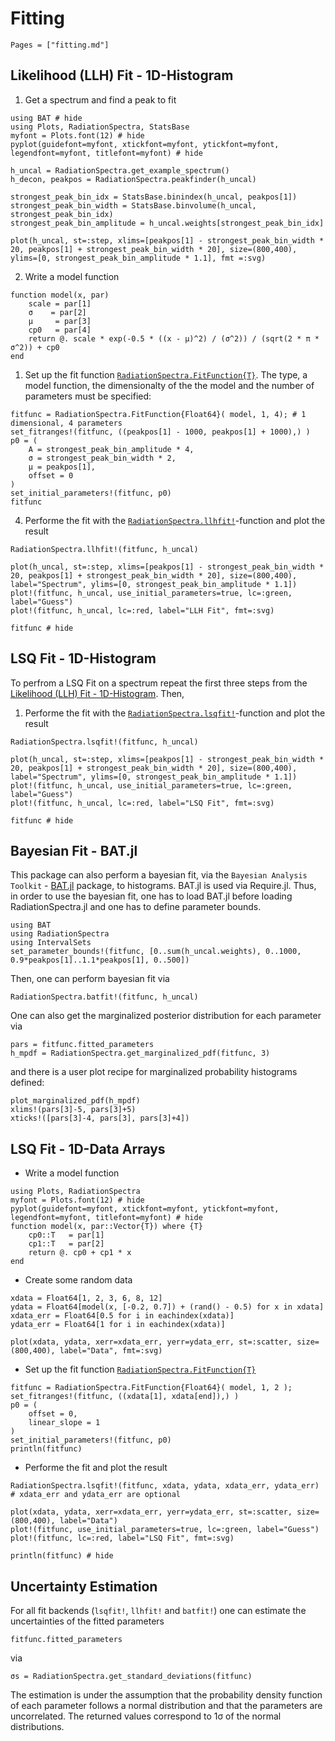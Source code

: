 # Fitting

```@contents
Pages = ["fitting.md"]
```

## Likelihood (LLH) Fit - 1D-Histogram

1. Get a spectrum and find a peak to fit
```@example fitting_hist
using BAT # hide
using Plots, RadiationSpectra, StatsBase
myfont = Plots.font(12) # hide
pyplot(guidefont=myfont, xtickfont=myfont, ytickfont=myfont, legendfont=myfont, titlefont=myfont) # hide

h_uncal = RadiationSpectra.get_example_spectrum()
h_decon, peakpos = RadiationSpectra.peakfinder(h_uncal)

strongest_peak_bin_idx = StatsBase.binindex(h_uncal, peakpos[1])
strongest_peak_bin_width = StatsBase.binvolume(h_uncal, strongest_peak_bin_idx)
strongest_peak_bin_amplitude = h_uncal.weights[strongest_peak_bin_idx]

plot(h_uncal, st=:step, xlims=[peakpos[1] - strongest_peak_bin_width * 20, peakpos[1] + strongest_peak_bin_width * 20], size=(800,400), ylims=[0, strongest_peak_bin_amplitude * 1.1], fmt =:svg) 
```

2. Write a model function
```@example fitting_hist
function model(x, par)
    scale = par[1]
    σ    = par[2]
    μ     = par[3]
    cp0   = par[4]
    return @. scale * exp(-0.5 * ((x - μ)^2) / (σ^2)) / (sqrt(2 * π * σ^2)) + cp0 
end
```

1. Set up the fit function [`RadiationSpectra.FitFunction{T}`](@ref).
The type, a model function, the dimensionalty of the the model and the number of parameters must be specified:
```@example fitting_hist
fitfunc = RadiationSpectra.FitFunction{Float64}( model, 1, 4); # 1 dimensional, 4 parameters 
set_fitranges!(fitfunc, ((peakpos[1] - 1000, peakpos[1] + 1000),) )
p0 = (
    A = strongest_peak_bin_amplitude * 4,
    σ = strongest_peak_bin_width * 2,
    μ = peakpos[1],
    offset = 0
)
set_initial_parameters!(fitfunc, p0)
fitfunc
```

4. Performe the fit with the [`RadiationSpectra.llhfit!`](@ref)-function and plot the result
```@example fitting_hist
RadiationSpectra.llhfit!(fitfunc, h_uncal)

plot(h_uncal, st=:step, xlims=[peakpos[1] - strongest_peak_bin_width * 20, peakpos[1] + strongest_peak_bin_width * 20], size=(800,400), label="Spectrum", ylims=[0, strongest_peak_bin_amplitude * 1.1])
plot!(fitfunc, h_uncal, use_initial_parameters=true, lc=:green, label="Guess")
plot!(fitfunc, h_uncal, lc=:red, label="LLH Fit", fmt=:svg)
```

```@example fitting_hist
fitfunc # hide
```

## LSQ Fit - 1D-Histogram

To perfrom a LSQ Fit on a spectrum repeat the first three steps from the [Likelihood (LLH) Fit - 1D-Histogram](@ref).
Then, 

1. Performe the fit with the [`RadiationSpectra.lsqfit!`](@ref)-function and plot the result
```@example fitting_hist
RadiationSpectra.lsqfit!(fitfunc, h_uncal)

plot(h_uncal, st=:step, xlims=[peakpos[1] - strongest_peak_bin_width * 20, peakpos[1] + strongest_peak_bin_width * 20], size=(800,400), label="Spectrum", ylims=[0, strongest_peak_bin_amplitude * 1.1])
plot!(fitfunc, h_uncal, use_initial_parameters=true, lc=:green, label="Guess")
plot!(fitfunc, h_uncal, lc=:red, label="LSQ Fit", fmt=:svg)
```

```@example fitting_hist
fitfunc # hide
```

## Bayesian Fit - BAT.jl 

This package can also perform a bayesian fit, via the `Bayesian Analysis Toolkit` - [BAT.jl](https://github.com/bat/BAT.jl) package,
to histograms. BAT.jl is used via Require.jl. Thus, in order to use the bayesian fit, one has to load BAT.jl before loading RadiationSpectra.jl
and one has to define parameter bounds.

```@example fitting_hist
using BAT
using RadiationSpectra
using IntervalSets
set_parameter_bounds!(fitfunc, [0..sum(h_uncal.weights), 0..1000, 0.9*peakpos[1]..1.1*peakpos[1], 0..500])
```

Then, one can perform bayesian fit via
```@example fitting_hist
RadiationSpectra.batfit!(fitfunc, h_uncal)
```

One can also get the marginalized posterior distribution for each parameter via
```@example fitting_hist
pars = fitfunc.fitted_parameters
h_mpdf = RadiationSpectra.get_marginalized_pdf(fitfunc, 3)
```

and there is a user plot recipe for marginalized probability histograms defined:
```@example fitting_hist
plot_marginalized_pdf(h_mpdf)
xlims!(pars[3]-5, pars[3]+5)
xticks!([pars[3]-4, pars[3], pars[3]+4])
```

## LSQ Fit - 1D-Data Arrays

* Write a model function
```@example fitting_1D_data
using Plots, RadiationSpectra
myfont = Plots.font(12) # hide
pyplot(guidefont=myfont, xtickfont=myfont, ytickfont=myfont, legendfont=myfont, titlefont=myfont) # hide
function model(x, par::Vector{T}) where {T}
    cp0::T   = par[1]
    cp1::T   = par[2]
    return @. cp0 + cp1 * x
end
```

* Create some random data 
```@example fitting_1D_data
xdata = Float64[1, 2, 3, 6, 8, 12]
ydata = Float64[model(x, [-0.2, 0.7]) + (rand() - 0.5) for x in xdata]
xdata_err = Float64[0.5 for i in eachindex(xdata)]
ydata_err = Float64[1 for i in eachindex(xdata)]

plot(xdata, ydata, xerr=xdata_err, yerr=ydata_err, st=:scatter, size=(800,400), label="Data", fmt=:svg)
```

* Set up the fit function [`RadiationSpectra.FitFunction{T}`](@ref)
```@example fitting_1D_data
fitfunc = RadiationSpectra.FitFunction{Float64}( model, 1, 2 ); 
set_fitranges!(fitfunc, ((xdata[1], xdata[end]),) )
p0 = (
    offset = 0,
    linear_slope = 1
)
set_initial_parameters!(fitfunc, p0)
println(fitfunc)
```

* Performe the fit and plot the result
```@example fitting_1D_data
RadiationSpectra.lsqfit!(fitfunc, xdata, ydata, xdata_err, ydata_err) # xdata_err and ydata_err are optional

plot(xdata, ydata, xerr=xdata_err, yerr=ydata_err, st=:scatter, size=(800,400), label="Data")
plot!(fitfunc, use_initial_parameters=true, lc=:green, label="Guess")
plot!(fitfunc, lc=:red, label="LSQ Fit", fmt=:svg)
```

```@example fitting_1D_data
println(fitfunc) # hide
```

## Uncertainty Estimation

For all fit backends (`lsqfit!`, `llhfit!` and `batfit!`) one can estimate the uncertainties of the
fitted parameters
```@example fitting_hist
fitfunc.fitted_parameters
```

via
```@example fitting_hist
σs = RadiationSpectra.get_standard_deviations(fitfunc)
```

The estimation is under the assumption that the probability density function of each
parameter follows a normal distribution and that the parameters are uncorrelated.
The returned values correspond to 1σ of the normal distributions.